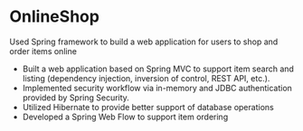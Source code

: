 # OnlineShop
Used Spring framework to build a web application for users to shop and order items online
* Built a web application based on Spring MVC to support item search and listing (dependency injection,
inversion of control, REST API, etc.).
* Implemented security workflow via in-memory and JDBC authentication provided by Spring Security.
* Utilized Hibernate to provide better support of database operations
* Developed a Spring Web Flow to support item ordering
